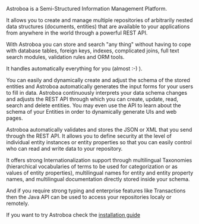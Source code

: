 Astroboa is a Semi-Structured Information Management Platform.

It allows you to create and manage multiple repositories of arbitrarily nested data structures (documents, entities) that are available to your applications from anywhere in the world through a powerful REST API.

With Astroboa you can store and search "any thing" without having to cope with database tables, foreign keys, indexes, complicated joins, full text search modules, validation rules and ORM tools.

It handles automatically everything for you (almost :-) ).   

You can easily and dynamically create and adjust the schema of the stored entities and Astroboa automatically generates the input forms for your users to fill in data.
Astroboa continuously interprets your data schema changes and adjusts the REST API through which you can create, update, read, search and delete entities. You may even use the API to learn about the schema of your Entities in order to dynamically generate UIs and web pages.

Astroboa automatically validates and stores the JSON or XML that you send through the REST API. It allows you to define security at the level of individual entity instances or entity properties so that you can easily control who can read and write data to your repository.

It offers strong Internationalization support through multilingual Taxonomies (hierarchical vocabularies of terms to be used for categorization or as values of entity properties), multilingual names for entity and entity property names, and multilingual documentation directly stored inside your schema.

And if you require strong typing and enterprise features like Transactions then the Java API can be used to access your repositories localy or remotely.

If you want to try Astroboa check the [installation guide](installation_guide.md)
